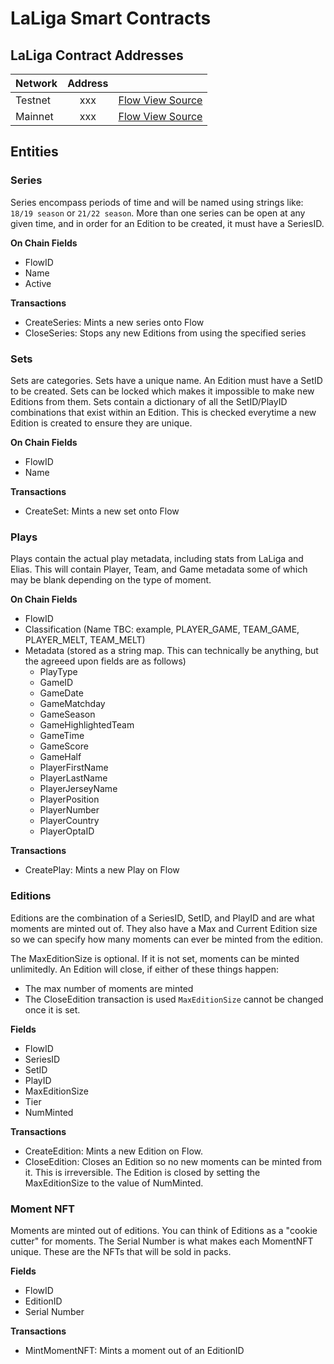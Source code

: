 # LaLiga Smart Contracts

## LaLiga Contract Addresses
| Network   | Address     |              |
| ----------|:-----------:| -------------|
| Testnet   |  xxx   | [Flow View Source](https://flow-view-source.com/mainnet/account/0xxxx) |
| Mainnet   |  xxx   | [Flow View Source](https://flow-view-source.com/testnet/account/0xxxx) |

## Entities

### Series
Series encompass periods of time and will be named using strings like: `18/19 season` or `21/22 season`. 
More than one series can be open at any given time, and in order for an Edition to be created, it must have a SeriesID.

**On Chain Fields**
- FlowID
- Name
- Active

**Transactions**
- CreateSeries: Mints a new series onto Flow
- CloseSeries: Stops any new Editions from using the specified series

### Sets
Sets are categories. Sets have a unique name. An Edition must have a SetID to be created.
Sets can be locked which makes it impossible to make new Editions from them. Sets contain a dictionary of all the SetID/PlayID combinations that exist within
an Edition. This is checked everytime a new Edition is created to ensure they are unique.

**On Chain Fields**
- FlowID
- Name

**Transactions**
- CreateSet: Mints a new set onto Flow

### Plays
Plays contain the actual play metadata, including stats from LaLiga and Elias. 
This will contain Player, Team, and Game metadata some of which may be blank depending on the type of moment.

**On Chain Fields**
- FlowID
- Classification (Name TBC: example, PLAYER_GAME, TEAM_GAME, PLAYER_MELT, TEAM_MELT)
- Metadata (stored as a string map. This can technically be anything, but the agreeed upon fields are as follows)
  - PlayType
  - GameID
  - GameDate
  - GameMatchday
  - GameSeason
  - GameHighlightedTeam
  - GameTime
  - GameScore
  - GameHalf
  - PlayerFirstName
  - PlayerLastName
  - PlayerJerseyName
  - PlayerPosition
  - PlayerNumber
  - PlayerCountry
  - PlayerOptaID

**Transactions**
- CreatePlay: Mints a new Play on Flow

### Editions
Editions are the combination of a SeriesID, SetID, and PlayID and are what moments are minted out of.
They also have a Max and Current Edition size so we can specify how many moments can ever be minted from 
the edition. 

The MaxEditionSize is optional. If it is not set, moments can be minted unlimitedly. An Edition will close, if either of these things happen:
- The max number of moments are minted
- The CloseEdition transaction is used
`MaxEditionSize` cannot be changed once it is set.

**Fields**
- FlowID
- SeriesID
- SetID
- PlayID
- MaxEditionSize
- Tier
- NumMinted

**Transactions**
- CreateEdition: Mints a new Edition on Flow.
- CloseEdition: Closes an Edition so no new moments can be minted from it. This is irreversible. The Edition is closed by setting the MaxEditionSize to the value of NumMinted.

### Moment NFT
Moments are minted out of editions. You can think of Editions as a "cookie cutter" for moments. The Serial Number is what makes each MomentNFT unique. These are the NFTs that will be sold in packs. 

**Fields**
- FlowID
- EditionID
- Serial Number

**Transactions**
- MintMomentNFT: Mints a moment out of an EditionID
